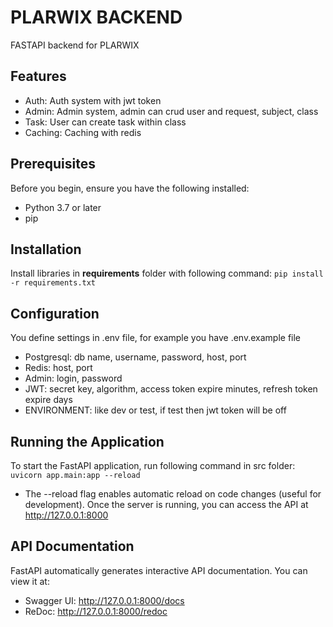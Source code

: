 # PLARWIX BACKEND

FASTAPI backend for PLARWIX

## Features

- Auth: Auth system with jwt token
- Admin: Admin system, admin can crud user and request, subject, class
- Task: User can create task within class
- Caching: Caching with redis

## Prerequisites

Before you begin, ensure you have the following installed:

- Python 3.7 or later
- pip

## Installation

Install libraries in **requirements** folder with following command:
    `pip install -r requirements.txt`

## Configuration
You define settings in .env file, for example you have .env.example file

 - Postgresql: db name, username, password, host, port
 - Redis: host, port
 - Admin: login, password
 - JWT: secret key, algorithm, access token expire minutes, refresh token expire days
 - ENVIRONMENT: like dev or test, if test then jwt token will be off

## Running the Application
To start the FastAPI application, run following command in src folder:
    `uvicorn app.main:app --reload`
* The --reload flag enables automatic reload on code changes (useful for development).
Once the server is running, you can access the API at http://127.0.0.1:8000

## API Documentation
FastAPI automatically generates interactive API documentation. You can view it at:
* Swagger UI: http://127.0.0.1:8000/docs
* ReDoc: http://127.0.0.1:8000/redoc